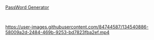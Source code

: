 <a href='https://pass-generator-curse.netlify.app/'>PassWord Generator</a>

</br>

https://user-images.githubusercontent.com/84744587/134540886-58009a2d-2484-469b-9253-bd7823fba2ef.mp4


